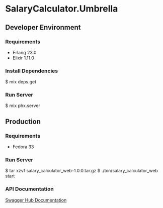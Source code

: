 # SalaryCalculator.Umbrella
##  Developer Environment

###  Requirements

- Erlang 23.0
- Elixir 1.11.0

### Install Dependencies

$ mix deps.get
 

### Run Server

$ mix phx.server



##  Production

###  Requirements

- Fedora 33


### Run Server

$ tar xzvf salary_calculator_web-1.0.0.tar.gz
$ ./bin/salary_calculator_web start
 

### API Documentation

[Swagger Hub Documentation](https://app.swaggerhub.com/apis/LaErika/players_salary/1.0.0)
